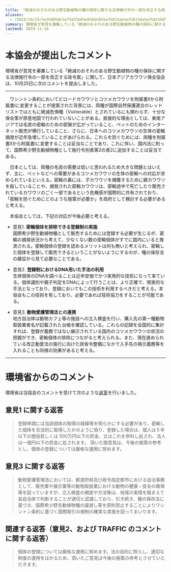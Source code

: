 ```yaml
---
title: 「絶滅のおそれのある野生動植物の種の保存に関する法律施行令の一部を改正する政令（案）」に対する意見の募集（パブリックコメント）について
aliases:
  - /2019/10/25/%e3%80%8c%e7%b5%b6%e6%bb%85%e3%81%ae%e3%81%8a%e3%81%9d%e3%82%8c%e3%81%ae%e3%81%82%e3%82%8b%e9%87%8e%e7%94%9f%e5%8b%95%e6%a4%8d%e7%89%a9%e3%81%ae%e7%a8%ae%e3%81%ae%e4%bf%9d%e5%ad%98%e3%81%ab%e9%96%a2/
summary: 環境省が意見を募集している「絶滅のおそれのある野生動植物の種の保存に関する法律施行令の一部を改正する政令案」に関して、日本アジアカワウソ保全協会が提出したコメントに対し、環境省から返答がありました。
lastmod: 2019-11-16
---
```

# 本協会が提出したコメント
環境省が意見を募集している「絶滅のおそれのある野生動植物の種の保存に関する法律施行令の一部を改正する政令案」に関して、日本アジアカワウソ保全協会は、10月25日に次のコメントを提出しました。

---

　ワシントン条約においてビロードカワウソとコツメカワウソを附属書IIから附属書Iに変更することが提案された背景には、両種が国際自然保護連合のレッドリストではともに絶滅危惧種（Vulnerable）とされているにも関わらず、十分な保全策が原産地国で行われていないことがある。直接的な理由としては、東南アジアでは毛皮の密輸のための密猟が広がっていること、ペットのためのインターネット販売が横行していること、さらに、日本へのコツメカワウソの生体の密輸摘発が近年急増していることがあげられる。これらを防ぐためには、両種を附属書IIから附属書Iに変更することは妥当なことであり、これに伴い、国内法に則って、国際希少野生動植物種として施行令別表第2の表2に追加することは妥当である。

　日本としては、両種の毛皮の需要は低いと思われるため大きな問題とはいえず、主に、ペットなどへの需要があるコツメカワウソの生体の密輸への対応が求められているといえる。密輸の裏には、子カワウソを捕獲するために親カワウソを殺していることや、摘発された密輸カワウソは、密輸途中で死亡したり販売されているカワウソのごく一部であるという危機感が国際的に共有されており、「密輸を防ぐためにどのような施策が必要か」を政府として検討する必要があると考える。


　本協会としては、下記の対応が今後必要と考える。

- 意見1. **密輸個体を排除できる登録制の実施**  
国際希少野生動植物種として販売するためには登録する必要が生じるが、密輸の摘発状況から考えて、少なくない数の密輸個体がすでに国内にいると推測される。密輸個体の登録を認めるメリットは何も無いと考えられ、密輸した個体を登録して販売できるということがないようにするのが、種の保存法の趣旨から見て必要なことである。

- 意見2. **登録制におけるDNA用いた手法の利用**  
生体個体のDNAを調べることは近年安価でかつ実用的な技術になって来ている。個体識別や親子判定をDNAによって行うことは、より正確で、現実的な手法となっており、登録においてもこの技術を利用するべきだと考える。本協会もこの技術を有しており、必要であれば技術協力をすることが可能である。

- 意見3. **動物愛護管理法との連携**  
地方自治体は動物カフェ等の施設への立入検査を行い、購入先の第一種動物取扱業者名が記載された台帳を確認している。これらの記録を全国的に集計すれば、登録が義務ではない展示されている国内のコツメカワウソの状況の把握ができ、密輸個体の排除につながると考えられる。また、現在進められている改正動愛法の施行に向けた政省令整備になかで入手先の掲示義務等を入れることも同様の効果があると考える。

---

# 環境省からのコメント
環境省は当協会のコメントを受けて次のような[返答](https://search.e-gov.go.jp/servlet/Public?CLASSNAME=PCMMSTDETAIL&id=195190043&Mode=2)を行いました。

## 意見1 に関する返答
> 登録申請には当該個体の取得の経緯等を明らかにする必要があり、密輸した個体を合法的に取得したかのように偽り、登録した場合は、個人は５年以下の懲役若しくは 500万円以下の罰金、又はこれを併科し処され、法人は一億円以下の罰金に処されます。
> 頂いた御意見は、今後の施策の参考とし、個体の登録については厳格な運用に努めます。

## 意見3 に関する返答
> 動物愛護管理法においては、都道府県及び政令指定都市における自治事務として、販売業や展示業等の動物取扱業における動物の健康・安全の確保等を図っていますが、立入検査の頻度や方法等は、地域の実情を踏まえて各自治体で判断することが適切と認識しており、引き続き、種の保存法に基づき、国際希少野生動植物種の譲渡し等を原則禁止することによりワシントン条約に基づく国際取引の規制の確実な実施を図ってまいります。

## 関連する返答（意見2、および TRAFFIC のコメントに関する返答）
> 個体の登録については厳格な運用に努めます。法の目的に照らし、適切な制度の運用をはかるため、頂いたご意見は今後の施策の参考とさせていただきます。

